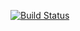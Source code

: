 [![Build Status](https://app.travis-ci.com/dionesave/colaboradoresNovo.svg?branch=master)](https://app.travis-ci.com/dionesave/colaboradoresNovo)
